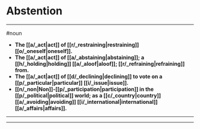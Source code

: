 # Abstention
---
#noun
- **The [[a/_act|act]] of [[r/_restraining|restraining]] [[o/_oneself|oneself]].**
- **The [[a/_act|act]] of [[a/_abstaining|abstaining]]; a [[h/_holding|holding]] [[a/_aloof|aloof]]; [[r/_refraining|refraining]] from.**
- **The [[a/_act|act]] of [[d/_declining|declining]] to vote on a [[p/_particular|particular]] [[i/_issue|issue]].**
- **[[n/_non|Non]]-[[p/_participation|participation]] in the [[p/_political|political]] world; as a [[c/_country|country]] [[a/_avoiding|avoiding]] [[i/_international|international]] [[a/_affairs|affairs]].**
---
---
